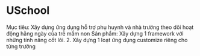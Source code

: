 # USchool
Mục tiêu: Xây dựng ứng dụng hỗ trợ phụ huynh và nhà trường theo dõi hoạt động hằng ngày của trẻ mầm non
Sản phẩm: Xây dựng 1 framework với những tính năng cốt lõi. 2. Xây dựng 1 loạt ứng dụng customize riêng cho từng trường
